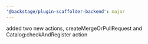 ```yaml
---
'@backstage/plugin-scaffolder-backend': major
---
```


added two new actions, createMergeOrPullRequest and Catalog:checkAndRegister action
